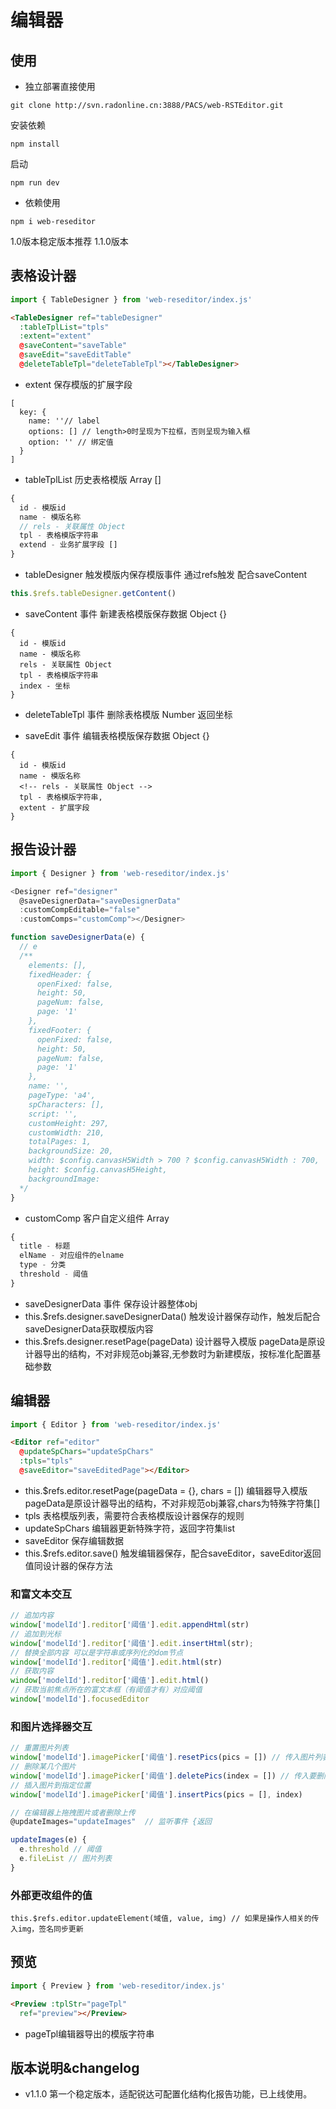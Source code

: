 # 编辑器
## 使用
- 独立部署直接使用
```
git clone http://svn.radonline.cn:3888/PACS/web-RSTEditor.git
```

安装依赖
```
npm install
```

启动
```
npm run dev
```

- 依赖使用
```
npm i web-reseditor
```
1.0版本稳定版本推荐 1.1.0版本

## 表格设计器
```js
import { TableDesigner } from 'web-reseditor/index.js'
```

```html
<TableDesigner ref="tableDesigner"
  :tableTplList="tpls" 
  :extent="extent"
  @saveContent="saveTable"
  @saveEdit="saveEditTable"
  @deleteTableTpl="deleteTableTpl"></TableDesigner>
```

- extent 保存模版的扩展字段
```
[
  key: {
    name: ''// label
    options: [] // length>0时呈现为下拉框，否则呈现为输入框
    option: '' // 绑定值
  }
]
```
- tableTplList 历史表格模版 Array []
```js
{
  id - 模版id
  name - 模版名称
  // rels - 关联属性 Object
  tpl - 表格模版字符串
  extend - 业务扩展字段 []
}
```
- tableDesigner 触发模版内保存模版事件 通过refs触发 配合saveContent
```js
this.$refs.tableDesigner.getContent()
```

- saveContent 事件 新建表格模版保存数据 Object {}
```
{
  id - 模版id
  name - 模版名称
  rels - 关联属性 Object
  tpl - 表格模版字符串
  index - 坐标
}
```

- deleteTableTpl 事件 删除表格模版 Number 返回坐标

- saveEdit 事件 编辑表格模版保存数据 Object {}
```
{
  id - 模版id
  name - 模版名称
  <!-- rels - 关联属性 Object -->
  tpl - 表格模版字符串,
  extent - 扩展字段
}
```

## 报告设计器
```js
import { Designer } from 'web-reseditor/index.js'
```

```js
<Designer ref="designer"
  @saveDesignerData="saveDesignerData"
  :customCompEditable="false"
  :customComps="customComp"></Designer>

function saveDesignerData(e) {
  // e
  /**
    elements: [],
    fixedHeader: {
      openFixed: false,
      height: 50,
      pageNum: false,
      page: '1'
    },
    fixedFooter: {
      openFixed: false,
      height: 50,
      pageNum: false,
      page: '1'
    },
    name: '',
    pageType: 'a4',
    spCharacters: [],
    script: '',
    customHeight: 297,
    customWidth: 210,
    totalPages: 1,
    backgroundSize: 20,
    width: $config.canvasH5Width > 700 ? $config.canvasH5Width : 700,
    height: $config.canvasH5Height,
    backgroundImage:
  */
}
```

- customComp 客户自定义组件 Array
```js
{
  title - 标题
  elName - 对应组件的elname
  type - 分类
  threshold - 阈值
}
```

- saveDesignerData 事件 保存设计器整体obj
- this.$refs.designer.saveDesignerData() 触发设计器保存动作，触发后配合saveDesignerData获取模版内容
- this.$refs.designer.resetPage(pageData) 设计器导入模版 pageData是原设计器导出的结构，不对非规范obj兼容,无参数时为新建模版，按标准化配置基础参数

## 编辑器
```js
import { Editor } from 'web-reseditor/index.js'
```

```html
<Editor ref="editor"
  @updateSpChars="updateSpChars"
  :tpls="tpls"
  @saveEditor="saveEditedPage"></Editor>
```
- this.$refs.editor.resetPage(pageData = {}, chars = []) 编辑器导入模版 pageData是原设计器导出的结构，不对非规范obj兼容,chars为特殊字符集[]
- tpls 表格模版列表，需要符合表格模版设计器保存的规则
- updateSpChars 编辑器更新特殊字符，返回字符集list
- saveEditor 保存编辑数据
- this.$refs.editor.save() 触发编辑器保存，配合saveEditor，saveEditor返回值同设计器的保存方法

### 和富文本交互
```js
// 追加内容
window['modelId'].reditor['阈值'].edit.appendHtml(str)
// 追加到光标
window['modelId'].reditor['阈值'].edit.insertHtml(str);
// 替换全部内容 可以是字符串或序列化的dom节点
window['modelId'].reditor['阈值'].edit.html(str) 
// 获取内容
window['modelId'].reditor['阈值'].edit.html()
// 获取当前焦点所在的富文本框（有阈值才有）对应阈值
window['modelId'].focusedEditor
```

### 和图片选择器交互
```js
// 重置图片列表
window['modelId'].imagePicker['阈值'].resetPics(pics = []) // 传入图片列表
// 删除某几个图片
window['modelId'].imagePicker['阈值'].deletePics(index = []) // 传入要删除的图片下标
// 插入图片到指定位置
window['modelId'].imagePicker['阈值'].insertPics(pics = [], index)

// 在编辑器上拖拽图片或者删除上传
@updateImages="updateImages"  // 监听事件 {返回

updateImages(e) {
  e.threshold // 阈值
  e.fileList // 图片列表
}
```
### 外部更改组件的值
```
this.$refs.editor.updateElement(域值, value, img) // 如果是操作人相关的传入img，签名同步更新
```

## 预览
```js
import { Preview } from 'web-reseditor/index.js'
```

```html
<Preview :tplStr="pageTpl"
  ref="preview"></Preview>
```

- pageTpl编辑器导出的模版字符串

## 版本说明&changelog
- v1.1.0 第一个稳定版本，适配锐达可配置化结构化报告功能，已上线使用。